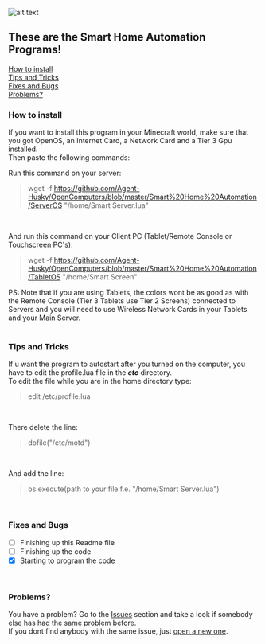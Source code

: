![alt text](https://cdn.ttgtmedia.com/rms/onlineImages/iota-smart_home.jpg)
## These are the Smart Home Automation Programs!
[How to install](https://github.com/Agent-Husky/OpenComputers/blob/master/Smart%20Home%20Automation/README.md#how-to-install) <br>
[Tips and Tricks](https://github.com/Agent-Husky/OpenComputers/blob/master/Smart%20Home%20Automation/README.md#tips-and-tricks) <br>
[Fixes and Bugs](https://github.com/Agent-Husky/OpenComputers/blob/master/Smart%20Home%20Automation/README.md#fixes-and-bugs) <br>
[Problems?](https://github.com/Agent-Husky/OpenComputers/blob/master/Smart%20Home%20Automation/README.md#problems?)
<br>

### How to install
If you want to install this program in your Minecraft world, make sure that you got OpenOS, an Internet Card, a Network Card and a Tier 3 Gpu installed. <br>
Then paste the following commands: <br>

Run this command on your server:
> wget -f https://github.com/Agent-Husky/OpenComputers/blob/master/Smart%20Home%20Automation/ServerOS "/home/Smart Server.lua" <br> 
<br>

And run this command on your Client PC (Tablet/Remote Console or Touchscreen PC's):
> wget -f https://github.com/Agent-Husky/OpenComputers/blob/master/Smart%20Home%20Automation/TabletOS "/home/Smart Screen" <br>

PS: Note that if you are using Tablets, the colors wont be as good as with the Remote Console (Tier 3 Tablets use Tier 2 Screens) connected to Servers and you will need to use Wireless Network Cards in your Tablets and your Main Server.
<br>
<br>

### Tips and Tricks
If u want the program to autostart after you turned on the computer, you have to edit the profile.lua file in the <i><b>etc</b></i> directory. <br>
To edit the file while you are in the home directory type:
> edit /etc/profile.lua <br> 
<br>

There delete the line:
>dofile("/etc/motd") <br>
<br>

And add the line:
>os.execute(path to your file f.e. "/home/Smart Server.lua")

<br>

### Fixes and Bugs
- [ ] Finishing up this Readme file
- [ ] Finishing up the code
- [x] Starting to program the code

<br>

### Problems?
You have a problem? Go to the [Issues](https://github.com/Agent-Husky/OpenComputers/issues) section and take a look if somebody else has had the same problem before. <br>
If you dont find anybody with the same issue, just [open a new one](https://github.com/Agent-Husky/OpenComputers/issues/new/choose).
